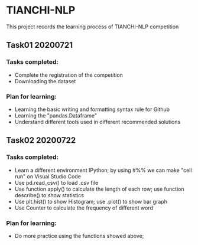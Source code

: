 # TIANCHI-NLP
This project records the learning process of TIANCHI-NLP competition
## Task01 20200721
### Tasks completed:
- Complete the registration of the competition
- Downloading the dataset 

### Plan for learning:
- Learning the basic writing and formatting syntax rule for Github
- Learning the "pandas.Dataframe"
- Understand different tools used in different recommended solutions

## Task02 20200722
### Tasks completed:
- Learn a different environment IPython; by using #%% we can make "cell run" on Visual Studio Code
- Use pd.read_csv() to load .csv file
- Use function apply() to calculate the length of each row; use function describe() to show statistics
- Use plt.hist() to show Histogram; use .plot() to show bar graph
- Use Counter to calculate the frequency of different word

### Plan for learning:
- Do more practice using the functions showed above;

